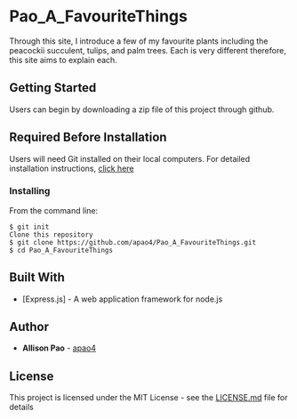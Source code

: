 # Pao_A_FavouriteThings

Through this site, I introduce a few of my favourite plants including the peacockii succulent, tulips, and palm trees.  Each is very different therefore, this site aims to explain each.  


## Getting Started

Users can begin by downloading a zip file of this project through github.


## Required Before Installation
Users will need Git installed on their local computers. For detailed installation instructions, [click here](https://git-scm.com/book/en/v2/Getting-Started-Installing-Git)

### Installing
From the command line:

```
$ git init
Clone this repository
$ git clone https://github.com/apao4/Pao_A_FavouriteThings.git
$ cd Pao_A_FavouriteThings
```

## Built With

* [Express.js] - A web application framework for node.js


## Author

* **Allison Pao** - [apao4](https://github.com/apao4)


## License

This project is licensed under the MIT License - see the [LICENSE.md](LICENSE.md) file for details



